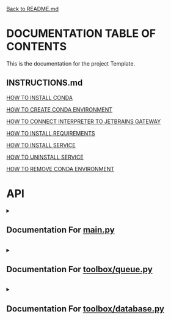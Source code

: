 [Back to README.md](/README.md)

# DOCUMENTATION TABLE OF CONTENTS #

This is the documentation for the project Template.

## INSTRUCTIONS.md ##

[HOW TO INSTALL CONDA](/docs/INSTRUCTIONS.md#how-to-install-conda)

[HOW TO CREATE CONDA ENVIRONMENT](/docs/INSTRUCTIONS.md#how-to-create-conda-environment)

[HOW TO CONNECT INTERPRETER TO JETBRAINS GATEWAY](/docs/INSTRUCTIONS.md#how-to-connect-interpreter-to-jetbrains-gateway)

[HOW TO INSTALL REQUIREMENTS](/docs/INSTRUCTIONS.md#how-to-install-requirements)

[HOW TO INSTALL SERVICE](/docs/INSTRUCTIONS.md#how-to-install-service)

[HOW TO UNINSTALL SERVICE](/docs/INSTRUCTIONS.md#how-to-uninstall-service)

[HOW TO REMOVE CONDA ENVIRONMENT](/docs/INSTRUCTIONS.md#how-to-remove-conda-environment)

# API #


<details>
<summary>

## Documentation For [main.py](/docs/MAIN.md)

</summary>


<details>
<summary>



### [Test](/docs/MAIN.md#test) ###



</summary>

[class Test:](./../main.py#L4) 

Notes

```python
    This is a test class, it is used to test the documentation generator
```

Examples

```python
    test_contact = Test.Test_Contact("123-456-7890", 1234)
    test_object = Test("Bill", 20, test_contact)
    print(test_object)
```

References

```python
    No Links
```



</details>


<details>
<summary>



### [Test.Test_Contact](/docs/MAIN.md#testtest_contact) ###



</summary>

[class Test_Contact:](./../main.py#L20) 

Notes

```python
        This is a test class, it is used to test the documentation generator
```

Examples

```python
        test_contact = Test.Test_Contact("123-456-7890", 1234)
        print(test_contact)
```

References

```python
        No Links
```



</details>


<details>
<summary>



### [Test.Test_Contact.__init__](/docs/MAIN.md#testtest_contact__init__) ###



</summary>

[def __init__(self, phone: str, address: int):](./../main.py#L36) 

Notes

```python
            This function is called when the object is created
```

Parameters

```python
            phone : str
                The phone number of the person to greet
            address : int
                The address of the person to greet
```

Returns

```python
            None
                This function does not return anything
```

Examples

```python
            address_object = Test.Test_Contact("123-456-7890", 1234)
```

References

```python
            No Links
```



</details>


<details>
<summary>



### [Test.Test_Contact.__str__](/docs/MAIN.md#testtest_contact__str__) ###



</summary>

[def __str__(self):](./../main.py#L63) 

Notes

```python
            This function is called when the object is printed
```

Parameters

```python
            None
```

Returns

```python
            str
                This function returns a string representation of the object
```

Examples

```python
            address_object = Test.Test_Contact("123-456-7890", 1234)
            print(address_object)
```

References

```python
            No Links
```



</details>


<details>
<summary>



### [Test.__init__](/docs/MAIN.md#test__init__) ###



</summary>

[def __init__(self, name: str, age: int, contact: Test_Contact):](./../main.py#L90) 

Notes

```python
        This function is called when the object is created
```

Parameters

```python
        name : str
            The name of the person to greet
        age : int
            The age of the person to greet
```

Returns

```python
        None
            This function does not return anything
```

Examples

```python
        test_object = Test("Bill", 20)
```

References

```python
        No Links
```



</details>


<details>
<summary>



### [Test.__str__](/docs/MAIN.md#test__str__) ###



</summary>

[def __str__(self):](./../main.py#L119) 

Notes

```python
        This function is called when the object is printed
```

Parameters

```python
        None
```

Returns

```python
        str
            This function returns a string representation of the object
```

Examples

```python
        test_object = Test("Bill", 20)
        print(test_object)
```

References

```python
        No Links
```



</details>


<details>
<summary>



### [print_hi](/docs/MAIN.md#print_hi) ###



</summary>

[def print_hi(name: str) -> None:](./../main.py#L146) 

Notes

```python
        ello
```

Parameters

```python
        name : str
            The name of the person to greet
```

Returns

```python
        None
            This function does not return anything
```

Examples

```python
        print_hi('PyCharm')
```

References

```python
        https://www.jetbrains.com/help/pycharm/creating-and-running-your-first-python-project.html
```



</details>

<br></details>


<details>
<summary>

## Documentation For [toolbox/queue.py](/docs/TOOLBOX-QUEUE.md)

</summary>


<details>
<summary>



### [Queue](/docs/TOOLBOX-QUEUE.md#queue) ###



</summary>

[class Queue:](./../toolbox/queue.py#L2) 

Notes

```python
    A queue is a data structure that follows the First In First Out (FIFO) principle.
    This means that the first item added to the queue will be the first item removed from the queue.
    A queue can be implemented using a list or a linked list.
```

Examples

```python
    queue = Queue([1, 2, 3, 4, 5], 10)

    a = queue.dequeue()
    print(a)
```

References

```python
    https://en.wikipedia.org/wiki/Queue_(abstract_data_type)
```



</details>


<details>
<summary>



### [Queue.__init__](/docs/TOOLBOX-QUEUE.md#queue__init__) ###



</summary>

[def __init__(self, queue_list: list = None, max_size: int = None):](./../toolbox/queue.py#L30) 

Notes

```python
        If the queue_list is not None, then the queue will be initialized with the list
        If the max_size is not None, then the queue will be initialized with the max_size
```

Returns

```python
        None
```

Examples

```python
        queue = Queue([1, 2, 3, 4, 5], 10)

        a = queue.dequeue()
        print(a)
```



</details>


<details>
<summary>



### [Queue.enqueue](/docs/TOOLBOX-QUEUE.md#queueenqueue) ###



</summary>

[def enqueue(self, item):](./../toolbox/queue.py#L61) 

Notes

```python
        Adds the item to the end of the queue
```

Returns

```python
        None
```

Examples

```python
        queue = Queue(max_size=10)

        queue.enqueue(1)
        queue.enqueue(2)
        queue.enqueue(3)
        print(queue)
```



</details>


<details>
<summary>



### [Queue.dequeue](/docs/TOOLBOX-QUEUE.md#queuedequeue) ###



</summary>

[def dequeue(self):](./../toolbox/queue.py#L90) 

Notes

```python
        Removes the first item from the queue
```

Returns

```python
        item: any
            The item that was removed from the queue
```

Examples

```python
        queue = Queue(max_size=10)

        queue.enqueue(1)
        queue.enqueue(2)
        queue.enqueue(3)

        a = queue.dequeue()
        print(a)
```



</details>


<details>
<summary>



### [Queue.size](/docs/TOOLBOX-QUEUE.md#queuesize) ###



</summary>

[def size(self) -> int:](./../toolbox/queue.py#L118) 

Notes

```python
        Returns the size of the queue
```

Returns

```python
        size: int
            The size of the queue
```

Examples

```python
        queue = Queue(max_size=10)

        queue.enqueue(1)
        queue.enqueue(2)
        queue.enqueue(3)

        print(queue.size())
```



</details>


<details>
<summary>



### [Queue.is_empty](/docs/TOOLBOX-QUEUE.md#queueis_empty) ###



</summary>

[def is_empty(self) -> bool:](./../toolbox/queue.py#L146) 

Notes

```python
        Returns True if the queue is empty, False otherwise
```

Returns

```python
        is_empty: bool
            True if the queue is empty, False otherwise
```

Examples

```python
        queue = Queue(max_size=10)

        queue.enqueue(1)
        queue.enqueue(2)

        print(queue.is_empty())
```



</details>


<details>
<summary>



### [Queue.peek](/docs/TOOLBOX-QUEUE.md#queuepeek) ###



</summary>

[def peek(self):](./../toolbox/queue.py#L173) 

Notes

```python
        Returns the first item in the queue without removing it
```

Returns

```python
        item: any
            The first item in the queue
```

Examples

```python
        queue = Queue(max_size=10)

        queue.enqueue(1)
        queue.enqueue(2)
        queue.enqueue(3)

        a = queue.peek()
        print(a)
```



</details>


<details>
<summary>



### [Queue.get_list](/docs/TOOLBOX-QUEUE.md#queueget_list) ###



</summary>

[def get_list(self):](./../toolbox/queue.py#L201) 

Notes

```python
        Returns the list of items in the queue
```

Returns

```python
        list: list
            The list of items in the queue
```

Examples

```python
        queue = Queue(max_size=10)

        queue.enqueue(1)
        queue.enqueue(2)
        queue.enqueue(3)

        a = queue.get_list()
        print(a)
```



</details>


<details>
<summary>



### [Queue.__len__](/docs/TOOLBOX-QUEUE.md#queue__len__) ###



</summary>

[def __len__(self):](./../toolbox/queue.py#L230) 

Notes

```python
        Returns the size of the queue
```

Returns

```python
        size: int
            The size of the queue
```

Examples

```python
        queue = Queue(max_size=10)

        queue.enqueue(1)
        queue.enqueue(2)

        print(len(queue))
```



</details>


<details>
<summary>



### [Queue.copy](/docs/TOOLBOX-QUEUE.md#queuecopy) ###



</summary>

[def copy(self):](./../toolbox/queue.py#L256) 

Notes

```python
        Returns a copy of the queue
```

Returns

```python
        new_queue: Queue
            A copy of the queue
```

Examples

```python
        queue = Queue(max_size=10)

        queue.enqueue(1)
        queue.enqueue(2)
        queue.enqueue(3)

        new_queue = queue.copy()
        print(new_queue)
```



</details>


<details>
<summary>



### [Queue.__copy__](/docs/TOOLBOX-QUEUE.md#queue__copy__) ###



</summary>

[def __copy__(self):](./../toolbox/queue.py#L288) 

Notes

```python
        Returns a copy of the queue
```

Returns

```python
        new_queue: Queue
            A copy of the queue
```

Examples

```python
        queue = Queue(max_size=10)

        queue.enqueue(1)
        queue.enqueue(2)
        queue.enqueue(3)

        new_queue = queue.copy()
        print(new_queue)
```



</details>


<details>
<summary>



### [Queue.__eq__](/docs/TOOLBOX-QUEUE.md#queue__eq__) ###



</summary>

[def __eq__(self, other):](./../toolbox/queue.py#L317) 

Notes

```python
        Returns True if the queues are equal, False otherwise
```

Returns

```python
        is_equal: bool
            True if the queues are equal, False otherwise
```

Examples

```python
        queue = Queue([1, 2, 3, 4, 5], max_size=10)
        other = Queue([1, 2, 3, 4, 5], max_size=10)

        print(queue == other)
```



</details>


<details>
<summary>



### [Queue.__ne__](/docs/TOOLBOX-QUEUE.md#queue__ne__) ###



</summary>

[def __ne__(self, other):](./../toolbox/queue.py#L348) 

Notes

```python
        Returns True if the queues are not equal, False otherwise
```

Returns

```python
        is_not_equal: bool
            True if the queues are not equal, False otherwise
```

Examples

```python
        queue = Queue([1, 2, 3, 4, 5], max_size=10)
        other = Queue([1, 2, 3, 4, 5], max_size=10)

        print(queue != other)
```



</details>


<details>
<summary>



### [Queue.__getitem__](/docs/TOOLBOX-QUEUE.md#queue__getitem__) ###



</summary>

[def __getitem__(self, index):](./../toolbox/queue.py#L373) 

Notes

```python
        Returns the item at the given index
```

Returns

```python
        item: any
            The item at the given index
```

Examples

```python
        queue = Queue([1, 2, 3, 4, 5], max_size=10)

        print(queue[2])
```



</details>


<details>
<summary>



### [Queue.__setitem__](/docs/TOOLBOX-QUEUE.md#queue__setitem__) ###



</summary>

[def __setitem__(self, index, value):](./../toolbox/queue.py#L397) 

Notes

```python
        Sets the item at the given index to the given value
```

Returns

```python
        None
```

Examples

```python
        queue = Queue([1, 2, 3, 4, 5], max_size=10)

        queue[2] = 10
        print(queue)
```



</details>


<details>
<summary>



### [Queue.__delitem__](/docs/TOOLBOX-QUEUE.md#queue__delitem__) ###



</summary>

[def __delitem__(self, index):](./../toolbox/queue.py#L423) 

Notes

```python
        Deletes the item at the given index
```

Returns

```python
        None
```

Examples

```python
        queue = Queue([1, 2, 3, 4, 5], max_size=10)

        del queue[2]
        print(queue)
```



</details>


<details>
<summary>



### [Queue.__iter__](/docs/TOOLBOX-QUEUE.md#queue__iter__) ###



</summary>

[def __iter__(self):](./../toolbox/queue.py#L447) 

Notes

```python
        Returns an iterator for the queue
```

Returns

```python
        iter: iter
            An iterator for the queue
```

Examples

```python
        queue = Queue([1, 2, 3, 4, 5], max_size=10)

        for item in queue:
            print(item)
```



</details>


<details>
<summary>



### [Queue.__reversed__](/docs/TOOLBOX-QUEUE.md#queue__reversed__) ###



</summary>

[def __reversed__(self):](./../toolbox/queue.py#L471) 

Notes

```python
        Returns an iterator for the queue in reverse order
```

Returns

```python
        reversed: iter
            An iterator for the queue in reverse order
```

Examples

```python
        queue = Queue([1, 2, 3, 4, 5], max_size=10)

        for item in reversed(queue):
            print(item)
```



</details>


<details>
<summary>



### [Queue.__contains__](/docs/TOOLBOX-QUEUE.md#queue__contains__) ###



</summary>

[def __contains__(self, item):](./../toolbox/queue.py#L495) 

Notes

```python
        Returns True if the item is in the queue, False otherwise
```

Returns

```python
        is_in: bool
            True if the item is in the queue, False otherwise
```

Examples

```python
        queue = Queue([1, 2, 3, 4, 5], max_size=10)

        print(1 in queue)
```



</details>


<details>
<summary>



### [Queue.__add__](/docs/TOOLBOX-QUEUE.md#queue__add__) ###



</summary>

[def __add__(self, other):](./../toolbox/queue.py#L519) 

Notes

```python
        Returns a new queue with the items from both queues
```

Returns

```python
        new_queue: Queue
            A new queue with the items from both queues
```

Examples

```python
        queue = Queue([1, 2, 3, 4, 5], max_size=10)
        other = Queue([6, 7, 8, 9, 10], max_size=10)

        new_queue = queue + other
        print(new_queue)
```



</details>


<details>
<summary>



### [Queue.__iadd__](/docs/TOOLBOX-QUEUE.md#queue__iadd__) ###



</summary>

[def __iadd__(self, other):](./../toolbox/queue.py#L550) 

Notes

```python
        Returns this queue with the items from both queues
```

Returns

```python
        self: Queue
            This queue with the items from both queues
```

Examples

```python
        queue = Queue([1, 2, 3, 4, 5], max_size=10)
        other = Queue([6, 7, 8, 9, 10], max_size=10)

        queue += other
        print(queue)
```



</details>


<details>
<summary>



### [Queue.__mul__](/docs/TOOLBOX-QUEUE.md#queue__mul__) ###



</summary>

[def __mul__(self, other):](./../toolbox/queue.py#L578) 

Notes

```python
        Returns a new queue with the items from this queue repeated the given number of times
```

Returns

```python
        new_queue: Queue
            A new queue with the items from this queue repeated the given number of times
```

Examples

```python
        queue = Queue([1, 2, 3, 4, 5], max_size=10)

        new_queue = queue * 3
        print(new_queue)
```



</details>


<details>
<summary>



### [Queue.__imul__](/docs/TOOLBOX-QUEUE.md#queue__imul__) ###



</summary>

[def __imul__(self, other):](./../toolbox/queue.py#L607) 

Notes

```python
        Returns this queue with the items from this queue repeated the given number of times
```

Returns

```python
        self: Queue
            This queue with the items from this queue repeated the given number of times
```

Examples

```python
        queue = Queue([1, 2, 3, 4, 5], max_size=10)

        queue *= 3
        print(queue)
```



</details>


<details>
<summary>



### [Queue.__str__](/docs/TOOLBOX-QUEUE.md#queue__str__) ###



</summary>

[def __str__(self):](./../toolbox/queue.py#L636) 

Notes

```python
        Returns a string representation of the queue
```

Returns

```python
        string: str
            A string representation of the queue
```

Examples

```python
        queue = Queue([1, 2, 3, 4, 5], max_size=10)

        print(queue)
```



</details>

<br></details>


<details>
<summary>

## Documentation For [toolbox/database.py](/docs/TOOLBOX-DATABASE.md)

</summary>


<details>
<summary>



### [slugify](/docs/TOOLBOX-DATABASE.md#slugify) ###



</summary>

[def slugify(value, allow_unicode=False):](./../toolbox/database.py#L7) 

Notes

```python
    This function is used to slugify strings, which basically means to remove all special characters and replace them with dashes.
    This is useful for creating file names from strings.
```

Parameters

```python
    value : str
        The string to be slugified
    allow_unicode : bool
        Whether or not to allow unicode characters
```

Returns

```python
    str
        The slugified string
```

Examples

```python
    a = slugify('Hello World')
```

References

```python
    https://github.com/django/django/blob/master/django/utils/text.py
```



</details>


<details>
<summary>



### [get](/docs/TOOLBOX-DATABASE.md#get) ###



</summary>

[def get(name: str) -> object | None:](./../toolbox/database.py#L43) 

Notes

```python
    This function is used to load objects from the database folder
```

Parameters

```python
    name : str
        The name of the file to be loaded
```

Returns

```python
    object or None
        The object loaded from the file, could be anything
```

Examples

```python
    spreadsheet_data = get('spreadsheet_people')
```

References

```python
    No Links
```



</details>


<details>
<summary>



### [save](/docs/TOOLBOX-DATABASE.md#save) ###



</summary>

[def save(name: str, data: any) -> None:](./../toolbox/database.py#L74) 

Notes

```python
    This function is used to save objects to the database folder
```

Parameters

```python
    name : str
        The name of the file to be saved
    data : any
        The data to be saved
```

Returns

```python
    None
        This function does not return anything
```

Examples

```python
    spreadsheet_data = {"People": ["Bill", "Kent", "Steve"], "Ages": [20, 30, 40]}

    save('spreadsheet_people', spreadsheet_data)
```

References

```python
    No Links
```



</details>


<details>
<summary>



### [delete_database](/docs/TOOLBOX-DATABASE.md#delete_database) ###



</summary>

[def delete_database(name: str) -> object | None:](./../toolbox/database.py#L109) 

Notes

```python
    This function is used to delete objects from the database folder
```

Parameters

```python
    name : str
        The name of the file to be deleted
```

Returns

```python
    object or None
        The object loaded from the file, could be anything
```

Examples

```python
    spreadsheet_data = {"People": ["Bill", "Kent", "Steve"], "Ages": [20, 30, 40]}

    save('spreadsheet_people', spreadsheet_data)

    delete_database('spreadsheet_people')
```

References

```python
    No Links
```



</details>


<details>
<summary>



### [save_key](/docs/TOOLBOX-DATABASE.md#save_key) ###



</summary>

[def save_key(platform: str, key: str, override: bool = False) -> None:](./../toolbox/database.py#L147) 

Notes

```python
    This function is used to save keys in a secure location
```

Parameters

```python
    platform: str
        The name of the platform to be saved (e.g. 'google')
    key: str
        The key to be saved (e.g. '<google_api_key>')
    override: bool
        Whether or not to override the key if it already exists
```

Returns

```python
    None
        This function does not return anything
```

Examples

```python
    save_key('google', '<google_api_key>')
```

References

```python
    https://www.nylas.com/blog/making-use-of-environment-variables-in-python/
```



</details>


<details>
<summary>



### [load_key](/docs/TOOLBOX-DATABASE.md#load_key) ###



</summary>

[def load_key(platform: str) -> str | None:](./../toolbox/database.py#L194) 

Notes

```python
        This function is used to load keys from a secure location
```

Parameters

```python
        platform: str
            The key to be loaded (e.g. '<google_api_key>')
```

Returns

```python
        str or None
            This function returns the key if it exists, otherwise it returns None
```

Examples

```python
        key = load_key('google')
```

References

```python
        https://www.nylas.com/blog/making-use-of-environment-variables-in-python/
```



</details>

<br></details>

